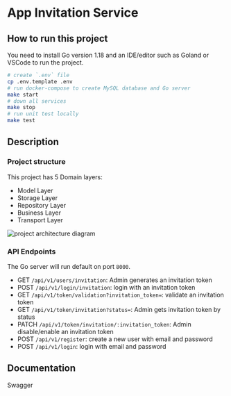 # App Invitation Service

## How to run this project

You need to install Go version 1.18 and an IDE/editor such as Goland or VSCode to run the project.

```bash
# create `.env` file
cp .env.template .env
# run docker-compose to create MySQL database and Go server
make start
# down all services
make stop
# run unit test locally
make test
```

## Description

### Project structure

This project has 5 Domain layers:
* Model Layer
* Storage Layer
* Repository Layer
* Business Layer
* Transport Layer

![project architecture diagram](https://i.postimg.cc/8zfZW6sW/clean-arch-diagram.png)

### API Endpoints

The Go server will run default on port `8000`.

- GET `/api/v1/users/invitation`: Admin generates an invitation token
- POST `/api/v1/login/invitation`: login with an invitation token
- GET `/api/v1/token/validation?invitation_token=`: validate an invitation token
- GET `/api/v1/token/invitation?status=`: Admin gets invitation token by status
- PATCH `/api/v1/token/invitation/:invitation_token`: Admin disable/enable an invitation token
- POST `/api/v1/register`: create a new user with email and password
- POST `/api/v1/login`: login with email and password

## Documentation

Swagger
